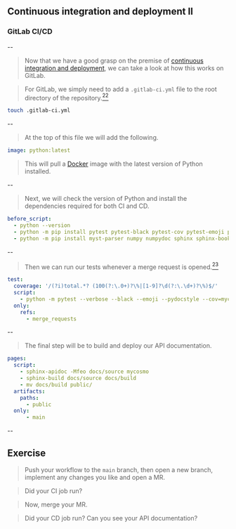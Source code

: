 ## Continuous integration and deployment II
### GitLab CI/CD

--

> Now that we have a good grasp on the premise of [continuous integration and deployment](#/7/1), we can take a look at how this works on GitLab.

> For GitLab, we simply need to add a `.gitlab-ci.yml` file to the root directory of the repository.[$^{22}$](#/11/23)

```bash
touch .gitlab-ci.yml
```

--

> At the top of this file we will add the following.

```yml
image: python:latest
```

> This will pull a [Docker](https://www.docker.com/) image with the latest version of Python installed.

--

> Next, we will check the version of Python and install the dependencies required for both CI and CD.

```yml
before_script:
  - python --version 
  - python -m pip install pytest pytest-black pytest-cov pytest-emoji pytest-pydocstyle
  - python -m pip install myst-parser numpy numpydoc sphinx sphinx-book-theme
```

--

> Then we can run our tests whenever a merge request is opened.[$^{23}$](#/11/24)

```yml
test:
  coverage: '/(?i)total.*? (100(?:\.0+)?\%|[1-9]?\d(?:\.\d+)?\%)$/'
  script:
    - python -m pytest --verbose --black --emoji --pydocstyle --cov=mycosmo mycosmo
  only:
    refs:
      - merge_requests
```

--

> The final step will be to build and deploy our API documentation.

```yml
pages:
  script:
    - sphinx-apidoc -Mfeo docs/source mycosmo
    - sphinx-build docs/source docs/build
    - mv docs/build public/
  artifacts:
    paths:
      - public
  only:
      - main
```

--

## Exercise

> Push your workflow to the `main` branch, then open a new branch, implement any changes you like and open a MR. 

> Did your CI job run? 

> Now, merge your MR. 

> Did your CD job run? Can you see your API documentation?
